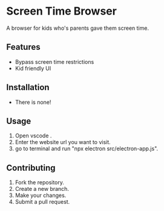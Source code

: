 # Screen Time Browser
 

 A browser for kids who's parents gave them screen time.
 

 ## Features
 

 *  Bypass screen time restrictions
 *  Kid friendly UI
 

 ## Installation
 

 * There is none!
 

 ## Usage
 

 1. Open vscode .
 2. Enter the website url you want to visit.
 3. go to terminal and run "npx electron src/electron-app.js".
 

 ## Contributing
 

 1. Fork the repository.
 2. Create a new branch.
 3. Make your changes.
 4. Submit a pull request.
